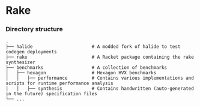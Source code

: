 # Rake

### Directory structure

    .
    ├── halide                      # A modded fork of halide to test codegen deployments
    ├── rake                        # A Racket package containing the rake synthesizer
    ├── benchmarks                  # A collection of benchmarks
    │   ├── hexagon                 # Hexagon HVX benchmarks
    │   │   ├── performance         # Contains various implementations and scripts for runtime performance analysis
    |   |   ├── synthesis           # Contains handwritten (auto-generated in the future) specification files
    └── ...
